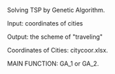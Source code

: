 Solving TSP by Genetic Algorithm.

Input: coordinates of cities

Output: the scheme of "traveling"

Coordinates of Cities: citycoor.xlsx.

MAIN FUNCTION: GA_1 or GA_2.
